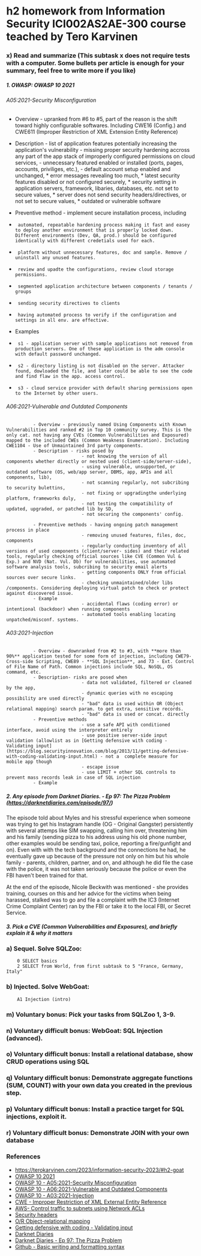 # h2 homework from Information Security ICI002AS2AE-300 course teached by Tero Karvinen
### x) Read and summarize (This subtask x does not require tests with a computer. Some bullets per article is enough for your summary, feel free to write more if you like)

##### 1. OWASP: OWASP 10 2021

###### A05:2021-Security Misconfiguration
        
* Overview - upranked from #6 to #5, part of the reason is the shift toward highly configurable softwares. Including CWE16 (Config.) and CWE611 (Improper Restriction of XML Extension Entity Reference)

* Description - list of application features potentially increasing the application's vulnerability 
        -       missing proper security hardening accross any part of the app stack of improperly configured permissions on cloud services,
        -       unnecessary featured enabled or installed (ports, pages, accounts, priviliges, etc.),
        -       default account setup enabled and unchanged, 
        *       error messages revealing too much,
        *       latest security features disabled or not configured securely,
        *       security setting in application servers, framework, libaries, databases, etc. not set to secure values,
        *       server does not send security headers/directives, or not set to secure values, 
        *      outdated or vulnerable software 
       
* Preventive method - implement secure installation process, including
*      automated, repeatable hardening process making it fast and easey to deploy another environment that is properly locked down. Different environments (Dev, QA, prod.) should be configured identically with different credetials used for each. 
*      platform without unnecessary features, doc and sample. Remove / uninstall any unused features. 
*      review and upadte the configurations, review cloud storage permissions. 
*      segmented application architecture between components / tenants / groups 
*      sending security directives to clients 
*      having automated process to verify if the configuration and settings in all env. are effective. 

* Examples
*      s1 - application server with sample applications not removed from production servers. One of these application is the adm console with default password unchanged.
*      s2 - directory listing is not disabled on the server. Attacker found, dowloaded the file, and later could be able to see the code and find flaw in the app. access control. 
*      s3 - cloud service provider with default sharing permissions open to the Internet by other users. 
                       
###### A06:2021-Vulnerable and Outdated Components
        
              - Overview - previously named Using Components with Known Vulnerabilities and ranked #2 in Top 10 community survey. This is the only cat. not having any CVEs (Common Vulnerabilities and Exposured) mapped to the included CWEs (Common Weakness Enumeration). Including  CWE1104 - Use of Unmaintained 3rd party components. 
              - Description - risks posed by
                                - not knowing the version of all components whether directly or nested used (client-side/server-side),  
                                - using vulnerable, unsupported, or outdated software (OS, web/app server, DBMS, app, APIs and all components, lib), 
                                - not scanning regularly, not subcribing to security bulettins, 
                                - not fixing or upgradingthe underlying platform, frameworks duly,
                                - not testing the compatibility of updated, upgraded, or patched lib by SD, 
                                - not securing the components' config. 
                            
              - Preventive methods - having ongoing patch management process in place
                                - removing unused features, files, doc, components
                                - regularly conducting inventory of all versions of used components (client/server- sides) and their related tools, regularly checking official sources like CVE (Common Vul & Exp.) and NVD (Nat. Vul. Db) for vulnerabilities, use automated software analysis tools, subcribing to security email alerts 
                                - getting components ONLY from official sources over secure links. 
                                - checking unmaintained/older libs /components. Considering deploying virtual patch to check or protect against discovered issue. 
              - Example
                                - accidental flaws (coding error) or intentional (backdoor) when running components
                                - automated tools enabling locating unpatched/misconf. systems. 
                                
###### A03:2021-Injection             
        
              - Overview - downranked from #2 to #3, with **more than 90%** application tested for some form of injection, including CWE79-Cross-side Scripting, CWE89 - **SQL Injection**, and 73 - Ext. Control of File Name of Path. Common injections include SQL, NoSQL, OS command, etc. 
              - Description- risks are posed when 
                                - data not validated, filtered or cleaned by the app,
                                - dynamic queries with no escaping possibility are used directly
                                - "bad" data is used within OR (Object relational mapping) search param. to get extra, sensitive records. 
                                - "bad" data is used or concat. directly                         
              - Preventive methods
                                - use a safe API with conditioned interface, avoid using the interpreter entirely
                                - use positive server-side input validation (allowlist as in [Getting defensive with coding - Validating input](https://blog.securityinnovation.com/blog/2013/11/getting-defensive-with-coding-validating-input.html) - not a  complete measure for mobile app though
                                - escape issue 
                                - use LIMIT + other SQL controls to prevent mass records leak in case of SQL injection
              - Example 
              
##### 2. Any episode from Darknet Diaries. - Ep 97: The Pizza Problem (https://darknetdiaries.com/episode/97/)

The episode told about Myles and his stressful experience when someone was trying to get his Instagram handle (OG - Original Gangster) persistently with several attemps like SIM swapping, calling him over, threatening him and his family (sending pizza to his address using his old phone number, other examples would be sending taxi, police, reporting a fire/gunfight and on). Even with with the tech background and the connections he had, he eventually gave up because of the pressure not only on him but his whole family - parents, children, partner, and on, and although he did file the case with the police, it was not taken seriously because the police or even the FBI haven't been trained for that. 

At the end of the episode, Nicole Beckwith was mentioned - she provides training, courses on this and her advice for the victims when being harassed, stalked was to go and file a complaint with the IC3 (Internet Crime Complaint Center) ran by the FBI or take it to the local FBI, or Secret Service.
                
##### 3. Pick a CVE (Common Vulnerabilities and Exposures), and briefly explain it & why it matters
### a) Sequel. Solve SQLZoo:
        0 SELECT basics
        2 SELECT from World, from first subtask to 5 "France, Germany, Italy"
### b) Injected. Solve WebGoat:
        A1 Injection (intro)
### m) Voluntary bonus: Pick your tasks from SQLZoo 1, 3-9.
### n) Voluntary difficult bonus: WebGoat: SQL Injection (advanced).
### o) Voluntary difficult bonus: Install a relational database, show CRUD operations using SQL
### q) Voluntary difficult bonus: Demonstrate aggregate functions (SUM, COUNT) with your own data you created in the previous step.
### p) Voluntary difficult bonus: Install a practice target for SQL injections, exploit it.
### r) Voluntary difficult bonus: Demonstrate JOIN with your own database


### References
* https://terokarvinen.com/2023/information-security-2023/#h2-goat
* [OWASP 10 2021](https://owasp.org/Top10/)
* [OWASP 10 - A05:2021-Security Misconfiguration](https://owasp.org/Top10/A05_2021-Security_Misconfiguration/)
* [OWASP 10 - A06:2021-Vulnerable and Outdated Components](https://owasp.org/Top10/A06_2021-Vulnerable_and_Outdated_Components/)
* [OWASP 10 - A03:2021-Injection](https://owasp.org/Top10/A03_2021-Injection/)
* [CWE - Improper Restriction of XML External Entity Reference](https://cwe.mitre.org/data/definitions/611.html)
* [AWS- Control traffic to subnets using Network ACLs](https://docs.aws.amazon.com/vpc/latest/userguide/vpc-network-acls.html)
* [Security headers](https://securityheaders.com/)
* [O/R Object-relational mapping](https://en.wikipedia.org/wiki/Object%E2%80%93relational_mapping) 
* [Getting defensive with coding - Validating input](https://blog.securityinnovation.com/blog/2013/11/getting-defensive-with-coding-validating-input.html) 
* [Darknet Diaries](https://darknetdiaries.com/)
* [Darknet Diaries - Ep 97: The Pizza Problem](https://darknetdiaries.com/episode/97/)
* [Github - Basic writing and formatting syntax](https://docs.github.com/en/get-started/writing-on-github/getting-started-with-writing-and-formatting-on-github/basic-writing-and-formatting-syntax)
